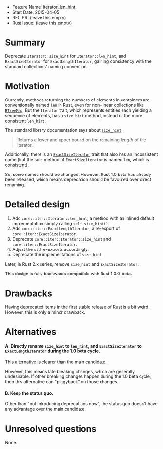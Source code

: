 - Feature Name: iterator_len_hint
- Start Date: 2015-04-05
- RFC PR: (leave this empty)
- Rust Issue: (leave this empty)

# Summary

Deprecate `Iterator::size_hint` for `Iterator::len_hint`, and `ExactSizeIterator` for `ExactLengthIterator`, gaining consistency with the standard collections' naming convention.

# Motivation

Currently, methods returning the numbers of elements in containers are conventionally named `len` in Rust, even for non-linear collections like [`BTreeMap`](http://doc.rust-lang.org/1.0.0-beta/std/collections/btree_map/struct.BTreeMap.html#method.len). But the `Iterator` trait, which represents entities each yielding a sequence of elements, has a `size_hint` method, instead of the more consistent `len_hint`.

The standard library documentation says about [`size_hint`](http://doc.rust-lang.org/1.0.0-beta/std/iter/trait.Iterator.html#tymethod.size_hint):

> Returns a lower and upper bound on the remaining *length* of the iterator.

Additionally, there is an [`ExactSizeIterator`](http://doc.rust-lang.org/1.0.0-beta/std/iter/trait.ExactSizeIterator.html) trait that also has an inconsistent name (but the sole method of `ExactSizeIterator` is named `len`, which is consistent).

So, some names should be changed. However, Rust 1.0 beta has already been released, which means deprecation should be favoured over direct renaming.

# Detailed design

1. Add `core::iter::Iterator::len_hint`, a method with an inlined default implementation simply calling `self.size_hint()`.
2. Add `core::iter::ExactLengthIterator`, a re-export of `core::iter::ExactSizeIterator`.
3. Deprecate `core::iter::Iterator::size_hint` and `core::iter::ExactSizeIterator`.
4. Adjust the `std` re-exports accordingly.
5. Deprecate the implementations of `size_hint`.

Later, in Rust 2.x series, remove `size_hint` and `ExactSizeIterator`.

This design is fully backwards compatible with Rust 1.0.0-beta.

# Drawbacks

Having deprecated items in the first stable release of Rust is a bit weird. However, this is only a minor drawback.

# Alternatives

#### A. Directly rename `size_hint` to `len_hint`, and `ExactSizeIterator` to `ExactLengthIterator` during the 1.0 beta cycle.

This alternative is clearer than the main candidate.

However, this means late breaking changes, which are generally undesirable. If other breaking changes happen during the 1.0 beta cycle, then this alternative can "piggyback" on those changes.

#### B. Keep the status quo.

Other than "not introducing deprecations now", the status quo doesn't have any advantage over the main candidate.

# Unresolved questions

None.
